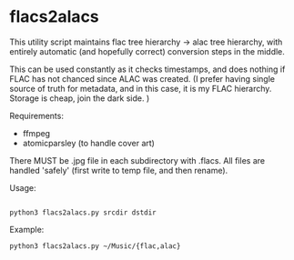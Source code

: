 # flacs2alacs #

This utility script maintains flac tree hierarchy -> alac tree hierarchy,
with entirely automatic (and hopefully correct) conversion steps in the
middle.

This can be used constantly as it checks timestamps, and does nothing if
FLAC has not chanced since ALAC was created. (I prefer having single source
of truth for metadata, and in this case, it is my FLAC hierarchy. Storage
is cheap, join the dark side. )

Requirements:

- ffmpeg
- atomicparsley (to handle cover art)

There MUST be .jpg file in each subdirectory with .flacs. All files are
handled 'safely' (first write to temp file, and then rename).

Usage:

```

python3 flacs2alacs.py srcdir dstdir

```

Example:

```
python3 flacs2alacs.py ~/Music/{flac,alac}


```

